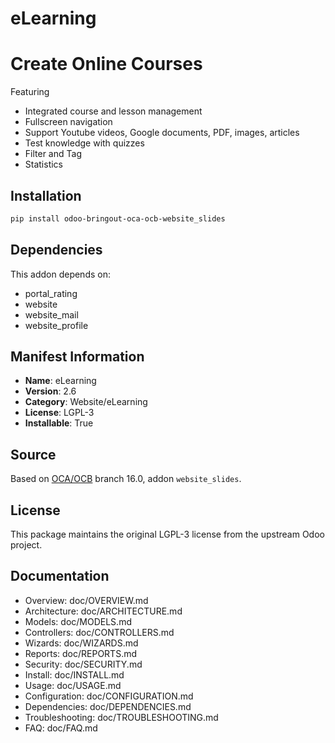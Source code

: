 # eLearning


Create Online Courses
=====================

Featuring

 * Integrated course and lesson management
 * Fullscreen navigation
 * Support Youtube videos, Google documents, PDF, images, articles
 * Test knowledge with quizzes
 * Filter and Tag
 * Statistics


## Installation

```bash
pip install odoo-bringout-oca-ocb-website_slides
```

## Dependencies

This addon depends on:
- portal_rating
- website
- website_mail
- website_profile

## Manifest Information

- **Name**: eLearning
- **Version**: 2.6
- **Category**: Website/eLearning
- **License**: LGPL-3
- **Installable**: True

## Source

Based on [OCA/OCB](https://github.com/OCA/OCB) branch 16.0, addon `website_slides`.

## License

This package maintains the original LGPL-3 license from the upstream Odoo project.

## Documentation

- Overview: doc/OVERVIEW.md
- Architecture: doc/ARCHITECTURE.md
- Models: doc/MODELS.md
- Controllers: doc/CONTROLLERS.md
- Wizards: doc/WIZARDS.md
- Reports: doc/REPORTS.md
- Security: doc/SECURITY.md
- Install: doc/INSTALL.md
- Usage: doc/USAGE.md
- Configuration: doc/CONFIGURATION.md
- Dependencies: doc/DEPENDENCIES.md
- Troubleshooting: doc/TROUBLESHOOTING.md
- FAQ: doc/FAQ.md
